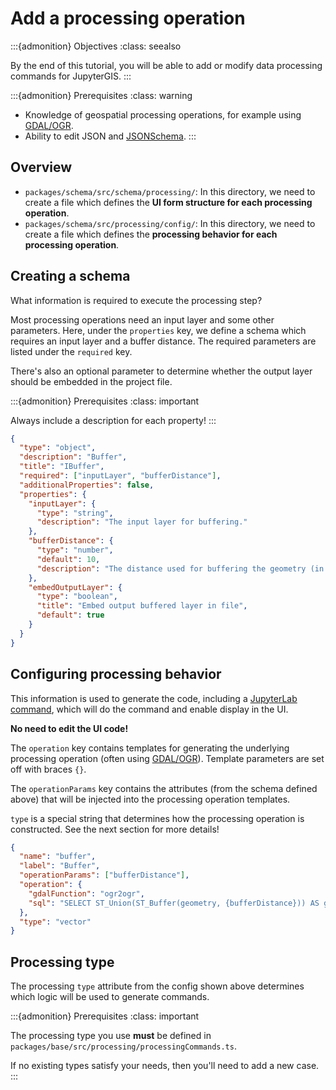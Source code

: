# Add a processing operation

:::{admonition} Objectives
:class: seealso

By the end of this tutorial, you will be able to add or modify data processing commands
for JupyterGIS.
:::

:::{admonition} Prerequisites
:class: warning

- Knowledge of geospatial processing operations, for example using
  [GDAL/OGR](https://gdal.org/en/stable/).
- Ability to edit JSON and [JSONSchema](https://json-schema.org/).
:::

## Overview

* `packages/schema/src/schema/processing/`: In this directory, we need to create a
  file which defines the **UI form structure for each processing operation**.
* `packages/schema/src/processing/config/`: In this directory, we need to create a
  file which defines the **processing behavior for each processing operation**.

## Creating a schema

What information is required to execute the processing step?

Most processing operations need an input layer and some other parameters. Here, under
the `properties` key, we define a schema which requires an input layer and a buffer
distance. The required parameters are listed under the `required` key.

There's also an optional parameter to determine whether the output layer should be
embedded in the project file.

:::{admonition} Prerequisites
:class: important

Always include a description for each property!
:::


```json
{
  "type": "object",
  "description": "Buffer",
  "title": "IBuffer",
  "required": ["inputLayer", "bufferDistance"],
  "additionalProperties": false,
  "properties": {
    "inputLayer": {
      "type": "string",
      "description": "The input layer for buffering."
    },
    "bufferDistance": {
      "type": "number",
      "default": 10,
      "description": "The distance used for buffering the geometry (in projection units)."
    },
    "embedOutputLayer": {
      "type": "boolean",
      "title": "Embed output buffered layer in file",
      "default": true
    }
  }
}
```

## Configuring processing behavior

This information is used to generate the code, including a
[JupyterLab command](https://jupyterlab.readthedocs.io/en/stable/user/commands.html),
which will do the command and enable display in the UI.

**No need to edit the UI code!**

The `operation` key contains templates for generating the underlying
processing operation (often using [GDAL/OGR](https://gdal.org/en/stable/)).
Template parameters are set off with braces `{}`.

The `operationParams` key contains the attributes (from the schema defined above) that
will be injected into the processing operation templates.

`type` is a special string that determines how the processing operation is
constructed.
See the next section for more details!

```json
{
  "name": "buffer",
  "label": "Buffer",
  "operationParams": ["bufferDistance"],
  "operation": {
    "gdalFunction": "ogr2ogr",
    "sql": "SELECT ST_Union(ST_Buffer(geometry, {bufferDistance})) AS geometry, * FROM \"{layerName}\""
  },
  "type": "vector"
}
```

## Processing type

The processing `type` attribute from the config shown above determines which logic will
be used to generate commands.

:::{admonition} Prerequisites
:class: important

The processing type you use **must** be defined in
`packages/base/src/processing/processingCommands.ts`.

If no existing types satisfy your needs, then you'll need to add a new case.
:::
